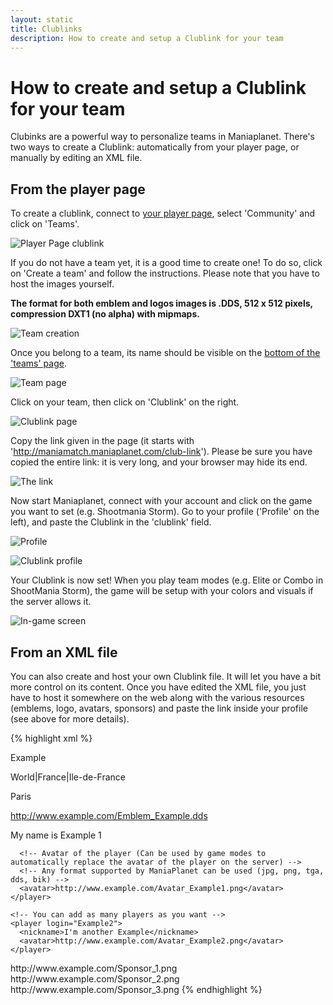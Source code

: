```yaml
---
layout: static
title: Clublinks
description: How to create and setup a Clublink for your team
---
```


# How to create and setup a Clublink for your team

Clubinks are a powerful way to personalize teams in Maniaplanet.
There's two ways to create a Clublink: automatically from your player page, or manually by editing an XML file.

## From the player page
To create a clublink, connect to [your player page](https://player.maniaplanet.com), select 'Community' and click on 'Teams'.

![Player Page clublink](https://dl.dropbox.com/s/w354dz89896inye/PlayerPageTeam.png)

If you do not have a team yet, it is a good time to create one!
To do so, click on 'Create a team' and follow the instructions.
Please note that you have to host the images yourself.

**The format for both emblem and logos images is .DDS, 512 x 512 pixels, compression DXT1 (no alpha) with mipmaps.**

![Team creation](https://dl.dropbox.com/s/vabtdg5ontwh8fd/teamCreation.png)

Once you belong to a team, its name should be visible on the [bottom of the 'teams' page](https://player.maniaplanet.com/teams/).

![Team page](https://dl.dropbox.com/s/rzx73kh28c9a87a/TeamPage.png)

Click on your team, then click on 'Clublink' on the right.

![Clublink page](https://dl.dropbox.com/s/x67vhvbrwyld439/ClublinkPage.png)

Copy the link given in the page (it starts with 'http://maniamatch.maniaplanet.com/club-link'). Please be sure you have copied the entire link: it is very long, and your browser may hide its end.

![The link](https://dl.dropbox.com/s/mylm085sr5fa4k3/TheLink.png)

Now start Maniaplanet, connect with your account and click on the game you want to set (e.g. Shootmania Storm).
Go to your profile ('Profile' on the left), and paste the Clublink in the 'clublink' field.

![Profile](https://dl.dropbox.com/s/e56nzcl7ltl0i4a/profile.png)

![Clublink profile](https://dl.dropbox.com/s/8naxzd44v5kgeu5/ClublinkInProfile.png)

Your Clublink is now set!
When you play team modes (e.g. Elite or Combo in ShootMania Storm), the game will be setup with your colors and visuals if the server allows it.

![In-game screen](https://dl.dropbox.com/s/czzxxkd12crj2my/InGameScreen.png)

## From an XML file
You can also create and host your own Clublink file. It will let you have a bit more control on its content. Once you have edited the XML file, you just have to host it somewhere on the web along with the various resources (emblems, logo, avatars, sponsors) and paste the link inside your profile (see above for more details).

{% highlight xml %}
<?xml version="1.0" encoding="utf-8"?>
<club version="1">
  <!-- Name of the team -->
  <name>Example</name>
  
  <!-- Zone of the team (See in game for the zone structure) -->
  <zone>World|France|Ile-de-France</zone>
  
  <!-- City of the team -->
  <city>Paris</city>
  
  <!-- Colors of the team (Used on the spawns, the poles and the UI) -->
  <color primary="0DA" secondary="95D" />
  
  <!-- Emblem of the team (Used on the spawns, the poles and the UI) -->
  <!-- Must be a dds file in BC1/DXT1 with mipmaps of 512x512 pixels-->
  <emblem>http://www.example.com/Emblem_Example.dds</emblem>
  
  <!-- Players list -->
  <players>
    <!-- ManiaPlanet login of the player -->
    <player login="Example1">
      <!-- Nickname of the player (Can be used by game modes to automatically rename the player on the server) -->
      <nickname>My name is Example 1</nickname>
      
      <!-- Avatar of the player (Can be used by game modes to automatically replace the avatar of the player on the server) -->
      <!-- Any format supported by ManiaPlanet can be used (jpg, png, tga, dds, bik) -->
      <avatar>http://www.example.com/Avatar_Example1.png</avatar>
    </player>
    
    <!-- You can add as many players as you want -->
    <player login="Example2">
      <nickname>I'm another Example</nickname>
      <avatar>http://www.example.com/Avatar_Example2.png</avatar>
    </player>
  </players>
  
  <!-- Sponsors list -->
  <!-- They'll be displayed on the sides of the screen during the end of the rounds/maps  -->
  <sponsors>
    <!-- Name of the sponsors -->
    <sponsor name="Sponsor 1">
      <!-- Image of the sponsor -->
      <!-- Any format supported by ManiaPlanet can be used (jpg, png, tga, dds, bik), image ratio 2:1. -->
      <image_2x1>http://www.example.com/Sponsor_1.png</image_2x1>
    </sponsor>
    <!-- You can add as many sponsors as you want -->
    <sponsor name="Sponsor 2">
      <image_2x1>http://www.example.com/Sponsor_2.png</image_2x1>
    </sponsor>
    <sponsor name="Sponsor 3">
      <image_2x1>http://www.example.com/Sponsor_3.png</image_2x1>
    </sponsor>
  </sponsors>
</club>
{% endhighlight %}